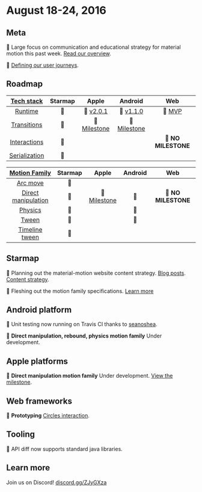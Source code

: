 # August 18-24, 2016

## Meta

📝 Large focus on communication and educational strategy for material motion this past week. [Read our overview](https://material-motion.gitbooks.io/material-motion-starmap/content/specifications/).

📝 [Defining our user journeys](https://material-motion.gitbooks.io/material-motion-starmap/content/user_journeys/).

## Roadmap

| [Tech stack](https://material-motion.gitbooks.io/material-motion-starmap/content/specifications/#tech-stack) | Starmap | Apple | Android | Web |
|:------:|:-------:|:-----:|:-------:|:---:|
| [Runtime](https://material-motion.gitbooks.io/material-motion-starmap/content/specifications/runtime/) | 🎉 | 🎉 [v2.0.1](https://github.com/material-motion/material-motion-runtime-objc/releases/tag/v2.0.1) | 🎉 [v1.1.0](https://github.com/material-motion/material-motion-runtime-android/releases/tag/1.1.0) | 🎉 [MVP](https://github.com/material-motion/material-motion-experiments-js/tree/develop/src) |
| [Transitions](https://material-motion.gitbooks.io/material-motion-starmap/content/specifications/transitions.html) | 🎉 | 📝 [Milestone](https://github.com/material-motion/material-motion-transitions-objc/milestone/1) | 📝 [Milestone](https://github.com/material-motion/material-motion-transitions-android/milestone/1) | &nbsp; |
| [Interactions](https://material-motion.gitbooks.io/material-motion-starmap/content/specifications/interactions.html) | 📝 | &nbsp; | &nbsp; | 📝 **NO MILESTONE** |
| [Serialization](https://material-motion.gitbooks.io/material-motion-starmap/content/specifications/serialization.html) | 📝 | &nbsp; | &nbsp; | &nbsp; |

| [Motion Family](https://material-motion.gitbooks.io/material-motion-starmap/content/specifications/motion-family.html) | Starmap | Apple | Android | Web |
|:------:|:-------:|:-----:|:-------:|:---:|
| [Arc move](https://material-motion.gitbooks.io/material-motion-starmap/content/specifications/motion_family/arc_move.html) | 📝 | &nbsp; | &nbsp; | &nbsp; |
| [Direct manipulation](https://material-motion.gitbooks.io/material-motion-starmap/content/specifications/motion_family/direct_manipulation.html) | 📝 | 📝 [Milestone](https://github.com/material-motion/material-motion-family-direct-manipulation-swift/milestone/1) |  📝 | 📝 **NO MILESTONE** |
| [Physics](https://material-motion.gitbooks.io/material-motion-starmap/content/specifications/motion_family/physics.html) | 📝 | &nbsp; |  📝 | &nbsp; |
| [Tween](https://material-motion.gitbooks.io/material-motion-starmap/content/specifications/motion_family/tween.html) | 📝 | &nbsp; |  📝 | &nbsp; |
| [Timeline tween](https://material-motion.gitbooks.io/material-motion-starmap/content/specifications/motion_family/timeline_tween.html) | 📝 | &nbsp; | &nbsp; | &nbsp; |

## Starmap

📝 Planning out the material-motion website content strategy. [Blog posts](https://github.com/material-motion/material-motion-website/milestone/1). [Content strategy](https://github.com/material-motion/material-motion-website/milestone/2).

📝 Fleshing out the motion family specifications. [Learn more](https://material-motion.gitbooks.io/material-motion-starmap/content/specifications/motion-family.html)

## Android platform

🎉 Unit testing now running on Travis CI thanks to [seanoshea](https://github.com/seanoshea).

📝 **Direct manipulation, rebound, physics motion family** Under development. 

## Apple platforms

📝 **Direct manipulation motion family** Under development. [View the milestone](https://github.com/material-motion/material-motion-family-direct-manipulation-swift/milestone/1).

## Web frameworks

📝 **Prototyping** [Circles interaction](http://codereview.cc/D1483).

## Tooling

🎉 API diff now supports standard java libraries.

## Learn more

Join us on Discord! [discord.gg/ZJyGXza](https://discord.gg/ZJyGXza)

